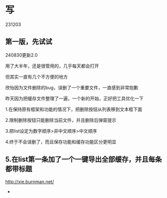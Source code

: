 # 写

231203

第一版，先试试
-
240830更新2.0

用了大半年，还是很管用的，几乎每天都会打开

但其实一直有几个不方便的地方

欣怡因为文件删除的bug，误删了一个重要文件，一直感到非常抱歉

昨天因为把缓存文件整理了一遍，一个新的开始，正好把工具优化一下


1.在保持原有框架和功能的情况下，把删除按钮从列表移到文本框下面

2.限制删除按钮只能删除当前文件，并且删除后弹窗提示

3.把list设定为数字顺序>非中文顺序>中文顺序

4.终于不会误删了，而且保存功能和缓存功能区分更明显

5.在list第一条加了一个一键导出全部缓存，并且每条都带标题
-
http://xie.burnman.net/

-
